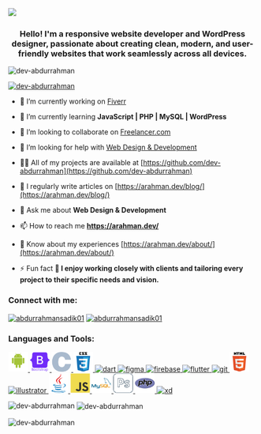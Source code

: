 <img src="https://i.ibb.co/5xG5hzwH/Yellow-and-White-Geometric-Business-Facebook-Cover-1.png">
<h3 align="center">Hello! I'm a responsive website developer and WordPress designer, passionate about creating clean, modern, and user-friendly websites that work seamlessly across all devices.
</h3>

<p align="left"> <img src="https://komarev.com/ghpvc/?username=dev-abdurrahman&label=Profile%20views&color=0e75b6&style=flat" alt="dev-abdurrahman" /> </p>

<p align="left"> <a href="https://github.com/ryo-ma/github-profile-trophy"><img src="https://github-profile-trophy.vercel.app/?username=dev-abdurrahman" alt="dev-abdurrahman" /></a> </p>

- 🔭 I’m currently working on [Fiverr](#)

- 🌱 I’m currently learning **JavaScript | PHP | MySQL | WordPress**

- 👯 I’m looking to collaborate on [Freelancer.com](https://www.freelancer.com/u/devabdurrahman)

- 🤝 I’m looking for help with [Web Design & Development](https://www.freelancer.com/u/devabdurrahman)

- 👨‍💻 All of my projects are available at [https://github.com/dev-abdurrahman](https://github.com/dev-abdurrahman)

- 📝 I regularly write articles on [https://arahman.dev/blog/](https://arahman.dev/blog/)

- 💬 Ask me about **Web Design & Development**

- 📫 How to reach me **https://arahman.dev/**

- 📄 Know about my experiences [https://arahman.dev/about/](https://arahman.dev/about/)

- ⚡ Fun fact **💼 I enjoy working closely with clients and tailoring every project to their specific needs and vision.**

<h3 align="left">Connect with me:</h3>
<p align="left">
<a href="https://fb.com/abdurrahmansadik01" target="blank"><img align="center" src="https://raw.githubusercontent.com/rahuldkjain/github-profile-readme-generator/master/src/images/icons/Social/facebook.svg" alt="abdurrahmansadik01" height="30" width="40" /></a>
<a href="https://instagram.com/abdurrahmansadik01" target="blank"><img align="center" src="https://raw.githubusercontent.com/rahuldkjain/github-profile-readme-generator/master/src/images/icons/Social/instagram.svg" alt="abdurrahmansadik01" height="30" width="40" /></a>
</p>

<h3 align="left">Languages and Tools:</h3>
<p align="left"> <a href="https://developer.android.com" target="_blank" rel="noreferrer"> <img src="https://raw.githubusercontent.com/devicons/devicon/master/icons/android/android-original-wordmark.svg" alt="android" width="40" height="40"/> </a> <a href="https://getbootstrap.com" target="_blank" rel="noreferrer"> <img src="https://raw.githubusercontent.com/devicons/devicon/master/icons/bootstrap/bootstrap-plain-wordmark.svg" alt="bootstrap" width="40" height="40"/> </a> <a href="https://www.cprogramming.com/" target="_blank" rel="noreferrer"> <img src="https://raw.githubusercontent.com/devicons/devicon/master/icons/c/c-original.svg" alt="c" width="40" height="40"/> </a> <a href="https://www.w3schools.com/css/" target="_blank" rel="noreferrer"> <img src="https://raw.githubusercontent.com/devicons/devicon/master/icons/css3/css3-original-wordmark.svg" alt="css3" width="40" height="40"/> </a> <a href="https://dart.dev" target="_blank" rel="noreferrer"> <img src="https://www.vectorlogo.zone/logos/dartlang/dartlang-icon.svg" alt="dart" width="40" height="40"/> </a> <a href="https://www.figma.com/" target="_blank" rel="noreferrer"> <img src="https://www.vectorlogo.zone/logos/figma/figma-icon.svg" alt="figma" width="40" height="40"/> </a> <a href="https://firebase.google.com/" target="_blank" rel="noreferrer"> <img src="https://www.vectorlogo.zone/logos/firebase/firebase-icon.svg" alt="firebase" width="40" height="40"/> </a> <a href="https://flutter.dev" target="_blank" rel="noreferrer"> <img src="https://www.vectorlogo.zone/logos/flutterio/flutterio-icon.svg" alt="flutter" width="40" height="40"/> </a> <a href="https://git-scm.com/" target="_blank" rel="noreferrer"> <img src="https://www.vectorlogo.zone/logos/git-scm/git-scm-icon.svg" alt="git" width="40" height="40"/> </a> <a href="https://www.w3.org/html/" target="_blank" rel="noreferrer"> <img src="https://raw.githubusercontent.com/devicons/devicon/master/icons/html5/html5-original-wordmark.svg" alt="html5" width="40" height="40"/> </a> <a href="https://www.adobe.com/in/products/illustrator.html" target="_blank" rel="noreferrer"> <img src="https://www.vectorlogo.zone/logos/adobe_illustrator/adobe_illustrator-icon.svg" alt="illustrator" width="40" height="40"/> </a> <a href="https://www.java.com" target="_blank" rel="noreferrer"> <img src="https://raw.githubusercontent.com/devicons/devicon/master/icons/java/java-original.svg" alt="java" width="40" height="40"/> </a> <a href="https://developer.mozilla.org/en-US/docs/Web/JavaScript" target="_blank" rel="noreferrer"> <img src="https://raw.githubusercontent.com/devicons/devicon/master/icons/javascript/javascript-original.svg" alt="javascript" width="40" height="40"/> </a> <a href="https://www.mysql.com/" target="_blank" rel="noreferrer"> <img src="https://raw.githubusercontent.com/devicons/devicon/master/icons/mysql/mysql-original-wordmark.svg" alt="mysql" width="40" height="40"/> </a> <a href="https://www.photoshop.com/en" target="_blank" rel="noreferrer"> <img src="https://raw.githubusercontent.com/devicons/devicon/master/icons/photoshop/photoshop-line.svg" alt="photoshop" width="40" height="40"/> </a> <a href="https://www.php.net" target="_blank" rel="noreferrer"> <img src="https://raw.githubusercontent.com/devicons/devicon/master/icons/php/php-original.svg" alt="php" width="40" height="40"/> </a> <a href="https://www.adobe.com/products/xd.html" target="_blank" rel="noreferrer"> <img src="https://cdn.worldvectorlogo.com/logos/adobe-xd.svg" alt="xd" width="40" height="40"/> </a> </p>

<p><img align="left" src="https://github-readme-stats.vercel.app/api/top-langs?username=dev-abdurrahman&show_icons=true&locale=en&layout=compact" alt="dev-abdurrahman" /></p>

<p>&nbsp;<img align="center" src="https://github-readme-stats.vercel.app/api?username=dev-abdurrahman&show_icons=true&locale=en" alt="dev-abdurrahman" /></p>

<p><img align="center" src="https://github-readme-streak-stats.herokuapp.com/?user=dev-abdurrahman&" alt="dev-abdurrahman" /></p>
